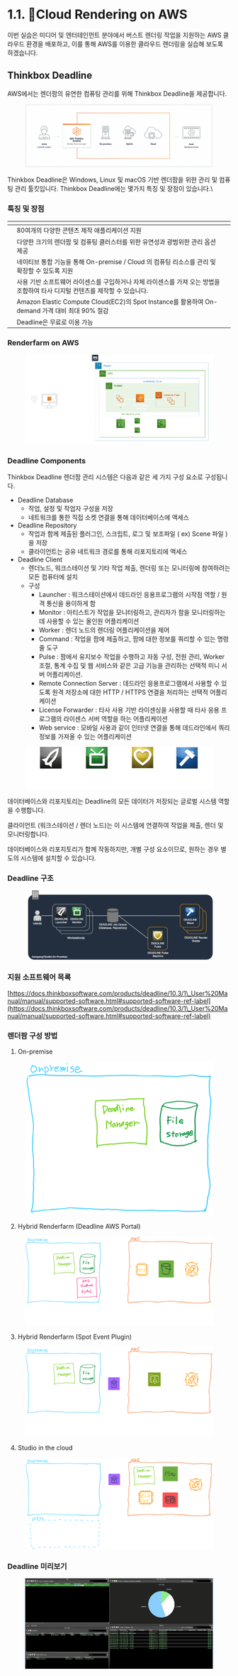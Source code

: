 # 1.1. Cloud Rendering on AWS

이번 실습은 미디어 및 엔터테인먼트 분야에서 버스트 렌더링 작업을 지원하는 AWS 클라우드 환경을 배포하고, 이를 통해 AWS를 이용한 클라우드 렌더링을 실습해 보도록 하겠습니다.



## Thinkbox Deadline

AWS에서는 렌더팜의 유연한 컴퓨팅 관리를 위해 Thinkbox Deadline을 제공합니다.

<figure><img src=".gitbook/assets/image (2) (1) (1) (1) (1).png" alt=""><figcaption></figcaption></figure>

Thinkbox Deadline은 Windows, Linux 및 macOS 기반 렌더팜을 위한 관리 및 컴퓨팅 관리 툴킷입니다. Thinkbox Deadline에는 몇가지 특징 및 장점이 있습니다.\


### 특징 및 장점

<table data-view="cards"><thead><tr><th></th><th></th><th></th></tr></thead><tbody><tr><td></td><td>80여개의 다양한 콘텐츠 제작 애플리케이션 지원</td><td></td></tr><tr><td></td><td>다양한 크기의 렌더팜 및 컴퓨팅 클러스터를 위한 유연성과 광범위한 관리 옵션 제공</td><td></td></tr><tr><td></td><td>네이티브 통합 기능을 통해 On-premise / Cloud 의 컴퓨팅 리소스를 관리 및 확장할 수 있도록 지원</td><td></td></tr><tr><td></td><td>사용 기반 소프트웨어 라이센스를 구입하거나 자체 라이센스를 가져 오는 방법을 조합하여 타사 디지털 컨텐츠를 제작할 수 있습니다.</td><td></td></tr><tr><td></td><td>Amazon Elastic Compute Cloud(EC2)의 Spot Instance를 활용하여 On-demand 가격 대비 최대 90% 절감</td><td></td></tr><tr><td></td><td>Deadline은 무료로 이용 가능</td><td></td></tr></tbody></table>



### Renderfarm on AWS

<figure><img src=".gitbook/assets/image (8) (1) (1).png" alt=""><figcaption></figcaption></figure>



### Deadline Components



Thinkbox Deadline 렌더팜 관리 시스템은 다음과 같은 세 가지 구성 요소로 구성됩니다.



* Deadline Database
  * 작업, 설정 및 작업자 구성을 저장
  * 네트워크를 통한 직접 소켓 연결을 통해 데이터베이스에 액세스
* Deadline Repository&#x20;
  * 작업과 함께 제출된 플러그인, 스크립트, 로그 및 보조파일 ( ex) Scene 파일 )을 저장
  * 클라이언트는 공유 네트워크 경로를 통해 리포지토리에 액세스
* Deadline Client
  * 렌더노드, 워크스테이션 및 기타 작업 제출, 렌더링 또는 모니터링에 참여하려는 모든 컴퓨터에 설치
  * 구성
    * Launcher : 워크스테이션에서 데드라인 응용프로그램의 시작점 역할 / 원격 통신을 용이하게 함
    * Monitor : 아티스트가 작업을 모니터링하고, 관리자가 팜을 모니터링하는데 사용할 수 있는 올인원 어플리케이션
    * Worker : 렌더 노드의 렌더링 어플리케이션을 제어
    * Command : 작업을 팜에 제출하고, 팜에 대한 정보를 쿼리할 수 있는 명령줄 도구
    * Pulse : 팜에서 유지보수 작업을 수행하고 자동 구성, 전원 관리, Worker 조절, 통계 수집 및 웹 서비스와 같은 고급 기능을 관리하는 선택적 미니 서버 어플리케이션.
    * Remote Connection Server : 데드라인 응용프로그램에서 사용할 수 있도록 원격 저장소에 대한 HTTP / HTTPS 연결을 처리하는 선택적 어플리케이션
    * License Forwarder : 타사 사용 기반 라이센싱을 사용할 때 타사 응용 프로그램의 라이센스 서버 역할을 하는 어플리케이션
    * Web service : 모바일 사용과 같이 인터넷 연결을 통해 데드라인에서 쿼리 정보를 가져올 수 있는 어플리케이션

<figure><img src=".gitbook/assets/image (9) (1) (1).png" alt=""><figcaption></figcaption></figure>

데이터베이스와 리포지토리는 Deadline의 모든 데이터가 저장되는 글로벌 시스템 역할을 수행합니다.

클라이언트 (워크스테이션 / 렌더 노드)는 이 시스템에 연결하여 작업을 제출, 렌더 및 모니터링합니다.

데이터베이스와 리포지토리가 함께 작동하지만, 개별 구성 요소이므로, 원하는 경우 별도의 시스템에 설치할 수 있습니다.



### Deadline 구조

<figure><img src=".gitbook/assets/image (30).png" alt=""><figcaption></figcaption></figure>



### 지원 소프트웨어 목록

[https://docs.thinkboxsoftware.com/products/deadline/10.3/1\_User%20Manual/manual/supported-software.html#supported-software-ref-label](https://docs.thinkboxsoftware.com/products/deadline/10.3/1\_User%20Manual/manual/supported-software.html#supported-software-ref-label)





### 렌더팜 구성 방법

1. On-premise

<figure><img src=".gitbook/assets/image (31).png" alt=""><figcaption></figcaption></figure>

2. Hybrid Renderfarm (Deadline AWS Portal)

<figure><img src=".gitbook/assets/image (32).png" alt=""><figcaption></figcaption></figure>

3. Hybrid Renderfarm (Spot Event Plugin)

<figure><img src=".gitbook/assets/image (33).png" alt=""><figcaption></figcaption></figure>

4. Studio in the cloud

<figure><img src=".gitbook/assets/image (34).png" alt=""><figcaption></figcaption></figure>

###

### Deadline 미리보기

<figure><img src=".gitbook/assets/image (7) (1) (1).png" alt=""><figcaption></figcaption></figure>

